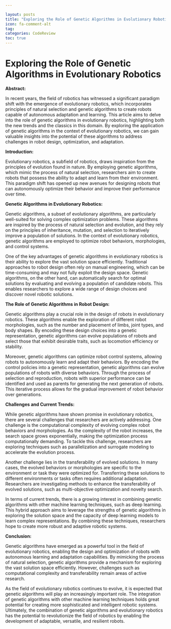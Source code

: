 ```yaml
---

layout: posts
title: "Exploring the Role of Genetic Algorithms in Evolutionary Robotics"
icon: fa-comment-alt
tag:      
categories: CodeReview
toc: true
---
```




# Exploring the Role of Genetic Algorithms in Evolutionary Robotics

**Abstract:**

In recent years, the field of robotics has witnessed a significant paradigm shift with the emergence of evolutionary robotics, which incorporates principles of natural selection and genetic algorithms to create robots capable of autonomous adaptation and learning. This article aims to delve into the role of genetic algorithms in evolutionary robotics, highlighting both the new trends and the classics in this domain. By exploring the application of genetic algorithms in the context of evolutionary robotics, we can gain valuable insights into the potential of these algorithms to address challenges in robot design, optimization, and adaptation.

**Introduction:**

Evolutionary robotics, a subfield of robotics, draws inspiration from the principles of evolution found in nature. By employing genetic algorithms, which mimic the process of natural selection, researchers aim to create robots that possess the ability to adapt and learn from their environment. This paradigm shift has opened up new avenues for designing robots that can autonomously optimize their behavior and improve their performance over time.

**Genetic Algorithms in Evolutionary Robotics:**

Genetic algorithms, a subset of evolutionary algorithms, are particularly well-suited for solving complex optimization problems. These algorithms are inspired by the process of natural selection and evolution, and they rely on the principles of inheritance, mutation, and selection to iteratively improve a population of solutions. In the context of evolutionary robotics, genetic algorithms are employed to optimize robot behaviors, morphologies, and control systems.

One of the key advantages of genetic algorithms in evolutionary robotics is their ability to explore the vast solution space efficiently. Traditional approaches to robot design often rely on manual engineering, which can be time-consuming and may not fully exploit the design space. Genetic algorithms, on the other hand, can automatically search for optimal solutions by evaluating and evolving a population of candidate robots. This enables researchers to explore a wide range of design choices and discover novel robotic solutions.

**The Role of Genetic Algorithms in Robot Design:**

Genetic algorithms play a crucial role in the design of robots in evolutionary robotics. These algorithms enable the exploration of different robot morphologies, such as the number and placement of limbs, joint types, and body shapes. By encoding these design choices into a genetic representation, genetic algorithms can evolve populations of robots and select those that exhibit desirable traits, such as locomotion efficiency or stability.

Moreover, genetic algorithms can optimize robot control systems, allowing robots to autonomously learn and adapt their behaviors. By encoding the control policies into a genetic representation, genetic algorithms can evolve populations of robots with diverse behaviors. Through the process of selection and reproduction, robots with superior performance can be identified and used as parents for generating the next generation of robots. This iterative process allows for the gradual improvement of robot behavior over generations.

**Challenges and Current Trends:**

While genetic algorithms have shown promise in evolutionary robotics, there are several challenges that researchers are actively addressing. One challenge is the computational complexity of evolving complex robot behaviors and morphologies. As the complexity of the robot increases, the search space grows exponentially, making the optimization process computationally demanding. To tackle this challenge, researchers are exploring techniques such as parallelization and surrogate modeling to accelerate the evolution process.

Another challenge lies in the transferability of evolved solutions. In many cases, the evolved behaviors or morphologies are specific to the environment or task they were optimized for. Transferring these solutions to different environments or tasks often requires additional adaptation. Researchers are investigating methods to enhance the transferability of evolved solutions, such as multi-objective optimization and novelty search.

In terms of current trends, there is a growing interest in combining genetic algorithms with other machine learning techniques, such as deep learning. This hybrid approach aims to leverage the strengths of genetic algorithms in exploring the solution space and the capacity of deep learning models to learn complex representations. By combining these techniques, researchers hope to create more robust and adaptive robotic systems.

**Conclusion:**

Genetic algorithms have emerged as a powerful tool in the field of evolutionary robotics, enabling the design and optimization of robots with autonomous learning and adaptation capabilities. By mimicking the process of natural selection, genetic algorithms provide a mechanism for exploring the vast solution space efficiently. However, challenges such as computational complexity and transferability remain areas of active research.

As the field of evolutionary robotics continues to evolve, it is expected that genetic algorithms will play an increasingly important role. The integration of genetic algorithms with other machine learning techniques holds great potential for creating more sophisticated and intelligent robotic systems. Ultimately, the combination of genetic algorithms and evolutionary robotics has the potential to revolutionize the field of robotics by enabling the development of adaptable, versatile, and resilient robots.